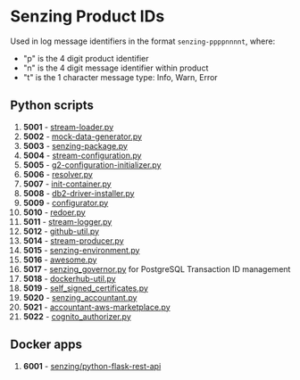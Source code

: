 # Senzing Product IDs

Used in log message identifiers in the format `senzing-ppppnnnnt`, where:

- "p" is the 4 digit product identifier
- "n" is the 4 digit message identifier within product
- "t" is the 1 character message type: Info, Warn, Error

## Python scripts

1. **5001** - [stream-loader.py](https://github.com/Senzing/stream-loader/blob/master/stream-loader.py)
1. **5002** - [mock-data-generator.py](https://github.com/Senzing/mock-data-generator/blob/master/mock-data-generator.py)
1. **5003** - [senzing-package.py](https://github.com/Senzing/senzing-package/blob/master/senzing-package.py)
1. **5004** - [stream-configuration.py](https://github.com/Senzing/stream-configuration/blob/master/stream-configuration.py)
1. **5005** - [g2-configuration-initializer.py](https://github.com/Senzing/g2-configuration-initializer/blob/master/g2-configuration-initializer.py)
1. **5006** - [resolver.py](https://github.com/Senzing/resolver/blob/master/resolver.py)
1. **5007** - [init-container.py](https://github.com/Senzing/docker-init-container/blob/master/init-container.py)
1. **5008** - [db2-driver-installer.py](https://github.com/Senzing/docker-db2-driver-installer/blob/master/db2-driver-installer.py)
1. **5009** - [configurator.py](https://github.com/Senzing/configurator/blob/master/configurator.py)
1. **5010** - [redoer.py](https://github.com/Senzing/redoer/blob/master/redoer.py)
1. **5011** - [stream-logger.py](https://github.com/Senzing/stream-logger/blob/master/stream-logger.py)
1. **5012** - [github-util.py](https://github.com/Senzing/github-util/blob/master/github-util.py)
1. **5014** - [stream-producer.py](https://github.com/Senzing/stream-producer/blob/master/stream-producer.py)
1. **5015** - [senzing-environment.py](https://github.com/Senzing/stream-producer/blob/master/senzing-environment.py)
1. **5016** - [awesome.py](https://github.com/Senzing/awesome/blob/master/awesome.py)
1. **5017** - [senzing_governor.py](https://github.com/Senzing/governor-postgresql-transaction-id/blob/master/senzing_governor.py) for PostgreSQL Transaction ID management
1. **5018** - [dockerhub-util.py](https://github.com/Senzing/dockerhub-util/blob/master/dockerhub-util.py)
1. **5019** - [self_signed_certificates.py](https://github.com/Senzing/aws-lambda-self-signed-certificates/blob/main/self_signed_certificates.py)
1. **5020** - [senzing_accountant.py](https://github.com/Senzing/accountant-aws-marketplace)
1. **5021** - [accountant-aws-marketplace.py](https://github.com/Senzing/accountant-aws-marketplace)
1. **5022** - [cognito_authorizer.py](https://github.com/Senzing/aws-lambda-cognito-authorizer/blob/main/cognito_authorizer.py)

## Docker apps

1. **6001** - [senzing/python-flask-rest-api](https://github.com/Senzing/docker-python-flask-rest-api)
